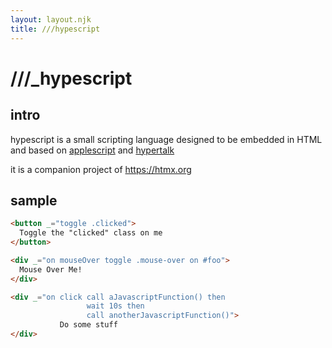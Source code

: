 ```yaml
---
layout: layout.njk
title: ///hypescript
---
```


<div class="hero full-width">
<div class="c">
<h1><span class="s1">/</span><span class="s2">/</span><span class="s3">/</span><span class="s4">_</span>hypescri<span class="s4">p</span>t</h1>
</div>
</div>

## intro

hypescript is a small scripting language designed to be embedded in HTML and based on [applescript](https://en.wikipedia.org/wiki/Applescript) and
 [hypertalk](https://en.wikipedia.org/wiki/HyperTalk)

it is a companion project of <https://htmx.org>

## sample

```html
<button _="toggle .clicked">
  Toggle the "clicked" class on me
</button>

<div _="on mouseOver toggle .mouse-over on #foo">
  Mouse Over Me!
</div>

<div _="on click call aJavascriptFunction() then
                 wait 10s then 
                 call anotherJavascriptFunction()">
           Do some stuff
</div>
```